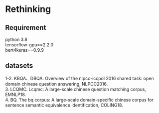 # Rethinking
## Requirement
python 3.8  
tensorflow-gpu==2.2.0  
bert4keras==0.9.9
## datasets
1-2. KBQA、DBQA. Overview of the nlpcc-iccpol 2016 shared task: open domain chinese question answering, NLPCC2016.   
3. LCQMC.  Lcqmc: A large-scale chinese question matching corpus, EMNLP18.   
4. BQ. The bq corpus: A large-scale domain-specific chinese corpus for sentence semantic equivalence identification, COLING18.   
